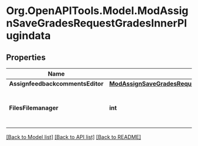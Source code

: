# Org.OpenAPITools.Model.ModAssignSaveGradesRequestGradesInnerPlugindata

## Properties

Name | Type | Description | Notes
------------ | ------------- | ------------- | -------------
**AssignfeedbackcommentsEditor** | [**ModAssignSaveGradesRequestGradesInnerPlugindataAssignfeedbackcommentsEditor**](ModAssignSaveGradesRequestGradesInnerPlugindataAssignfeedbackcommentsEditor.md) |  | [optional] 
**FilesFilemanager** | **int** | The id of a draft area containing files for this feedback. | [optional] 

[[Back to Model list]](../README.md#documentation-for-models) [[Back to API list]](../README.md#documentation-for-api-endpoints) [[Back to README]](../README.md)

